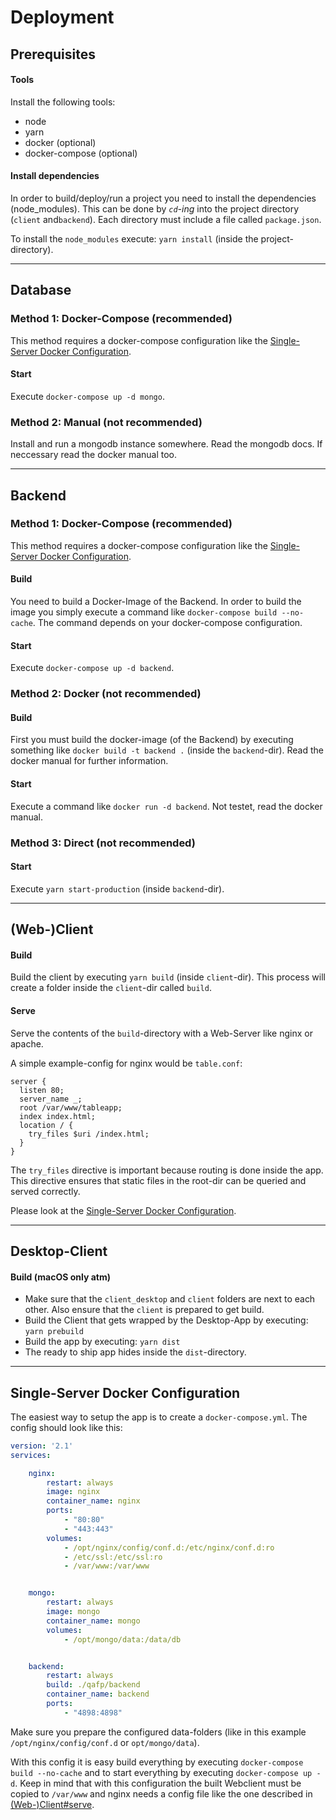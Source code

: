 # Deployment

## Prerequisites

#### Tools

Install the following tools:

- node
- yarn
- docker (optional)
- docker-compose (optional)

#### Install dependencies

In order to build/deploy/run a project you need to install the dependencies (node_modules). This can be done by *`cd`-ing* into the project directory (`client` and`backend`). Each directory must include a file called `package.json`.

To install the `node_modules` execute: `yarn install` (inside the project-directory).

---

## Database

### Method 1: Docker-Compose (recommended)

This method requires a docker-compose configuration like the [Single-Server Docker Configuration](#single-server-docker-configuration).

#### Start

Execute `docker-compose up -d mongo`.

### Method 2: Manual (not recommended)

Install and run a mongodb instance somewhere. Read the mongodb docs. If neccessary read the docker manual too.

---

## Backend

### Method 1: Docker-Compose (recommended)

This method requires a docker-compose configuration like the [Single-Server Docker Configuration](#single-server-docker-configuration).

#### Build

You need to build a Docker-Image of the Backend. In order to build the image you simply execute a command like `docker-compose build --no-cache`. The command depends on your docker-compose configuration.

#### Start

Execute `docker-compose up -d backend`.

### Method 2: Docker (not recommended)

#### Build

First you must build the docker-image (of the Backend) by executing something like `docker build -t backend .` (inside the `backend`-dir). Read the docker manual for further information.

#### Start

Execute a command like `docker run -d backend`. Not testet, read the docker manual.

### Method 3: Direct (not recommended)

#### Start

Execute `yarn start-production` (inside `backend`-dir).

---

## (Web-)Client

#### Build

Build the client by executing `yarn build` (inside `client`-dir). This process will create a folder inside the `client`-dir called `build`.

#### Serve 

Serve the contents of the `build`-directory with a Web-Server like nginx or apache.

A simple example-config for nginx would be `table.conf`:

```
server {
  listen 80;
  server_name _;
  root /var/www/tableapp;
  index index.html;
  location / {
    try_files $uri /index.html;
  }
}
```

The `try_files` directive is important because routing is done inside the app. This directive ensures that static files in the root-dir can be queried and served correctly.

Please look at the [Single-Server Docker Configuration](#single-server-docker-configuration).

---

## Desktop-Client

#### Build (macOS only atm)

* Make sure that the `client_desktop` and `client` folders are next to each other. Also ensure that the `client` is prepared to get build.
* Build the Client that gets wrapped by the Desktop-App by executing: `yarn prebuild`
* Build the app by executing: `yarn dist`
* The ready to ship app hides inside the `dist`-directory.

---

## Single-Server Docker Configuration

The easiest way to setup the app is to create a `docker-compose.yml`. The config should look like this:

```yaml
version: '2.1'
services:

    nginx:
        restart: always
        image: nginx
        container_name: nginx
        ports:
            - "80:80"
            - "443:443"
        volumes:
            - /opt/nginx/config/conf.d:/etc/nginx/conf.d:ro
            - /etc/ssl:/etc/ssl:ro
            - /var/www:/var/www


    mongo:
        restart: always
        image: mongo
        container_name: mongo
        volumes:
            - /opt/mongo/data:/data/db


    backend:
        restart: always
        build: ./qafp/backend
        container_name: backend
        ports:
            - "4898:4898"

```

Make sure you prepare the configured data-folders (like in this example `/opt/nginx/config/conf.d` or `opt/mongo/data`).

With this config it is easy build everything by executing `docker-compose build --no-cache` and to start everything by executing `docker-compose up -d`. Keep in mind that with this configuration the built Webclient must be copied to `/var/www` and nginx needs a config file like the one described in [(Web-)Client#serve](#serve).